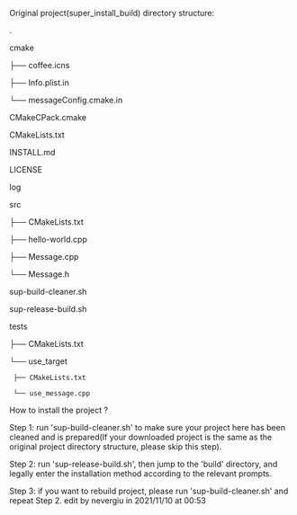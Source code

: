 Original project(super_install_build) directory structure:

.

cmake

├── coffee.icns

├── Info.plist.in

└── messageConfig.cmake.in

CMakeCPack.cmake

CMakeLists.txt

INSTALL.md

LICENSE

log

src

├── CMakeLists.txt

├── hello-world.cpp

├── Message.cpp

└── Message.h

sup-build-cleaner.sh

sup-release-build.sh

tests

 ├── CMakeLists.txt

 └── use_target

     ├── CMakeLists.txt

     └── use_message.cpp

How to install the project ?

Step 1: run 'sup-build-cleaner.sh' to make sure your project here 
	has been cleaned and is prepared(If your downloaded project is the same 
	as the original project directory structure, please skip this step).

Step 2: run 'sup-release-build.sh', then jump to the 'build' directory,
	and legally enter the installation method according to the relevant prompts.

Step 3: if you want to rebuild project, please run 'sup-build-cleaner.sh' 
	and repeat Step 2.
						edit by nevergiu in 2021/11/10 at 00:53
